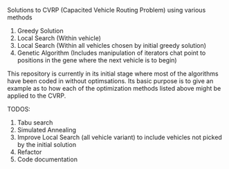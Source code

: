 Solutions to CVRP (Capacited Vehicle Routing Problem) using various methods

1. Greedy Solution
2. Local Search (Within vehicle)
3. Local Search (Within all vehicles chosen by initial greedy solution)
4. Genetic Algorithm (Includes manipulation of iterators chat point to positions in the gene where the next vehicle is to begin)

This repository is currently in its initial stage where most of the algorithms have been coded in without optimsations. Its basic purpose is to give an example as to how each of the optimization methods listed above might be applied to the CVRP.

TODOS:
1. Tabu search
2. Simulated Annealing
3. Improve Local Search (all vehicle variant) to include vehicles not picked by the initial solution
4. Refactor
5. Code documentation
